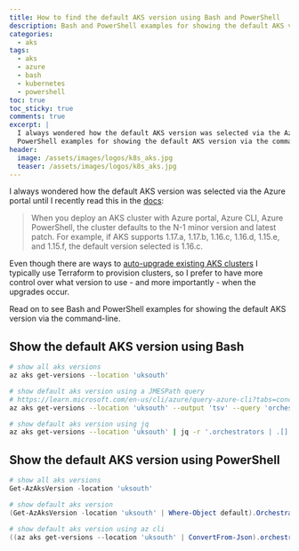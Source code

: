 ```yaml
---
title: How to find the default AKS version using Bash and PowerShell
description: Bash and PowerShell examples for showing the default AKS version
categories: 
  - aks
tags:
  - aks
  - azure
  - bash
  - kubernetes
  - powershell
toc: true
toc_sticky: true
comments: true
excerpt: |
  I always wondered how the default AKS version was selected via the Azure portal, so worked out Bash and
  PowerShell examples for showing the default AKS version via the command-line.
header:
  image: /assets/images/logos/k8s_aks.jpg
  teaser: /assets/images/logos/k8s_aks.jpg
---
```


I always wondered how the default AKS version was selected via the Azure portal until I recently read this in the
[docs](https://learn.microsoft.com/en-us/azure/aks/supported-kubernetes-versions?tabs=azure-cli#azure-portal-and-cli-versions):

> When you deploy an AKS cluster with Azure portal, Azure CLI, Azure PowerShell, the cluster defaults to the N-1
> minor version and latest patch. For example, if AKS supports 1.17.a, 1.17.b, 1.16.c, 1.16.d, 1.15.e, and 1.15.f,
> the default version selected is 1.16.c.

Even though there are ways to [auto-upgrade existing AKS clusters](https://learn.microsoft.com/en-us/azure/aks/auto-upgrade-cluster)
I typically use Terraform to provision clusters, so I prefer to have more control over what version to use -
and more importantly - when the upgrades occur.

Read on to see Bash and PowerShell examples for showing the default AKS version via the command-line.

## Show the default AKS version using Bash

```bash
# show all aks versions
az aks get-versions --location 'uksouth'

# show default aks version using a JMESPath query
# https://learn.microsoft.com/en-us/cli/azure/query-azure-cli?tabs=concepts%2Cbash
az aks get-versions --location 'uksouth' --output 'tsv' --query 'orchestrators | [?default].orchestratorVersion'

# show default aks version using jq
az aks get-versions --location 'uksouth' | jq -r '.orchestrators | .[] | select(.default==true) | .orchestratorVersion'
```

## Show the default AKS version using PowerShell

```powershell
# show all aks versions
Get-AzAksVersion -location 'uksouth'

# show default aks version
(Get-AzAksVersion -location 'uksouth' | Where-Object default).OrchestratorVersion

# show default aks version using az cli
((az aks get-versions --location 'uksouth' | ConvertFrom-Json).orchestrators | Where-Object default).OrchestratorVersion
```
